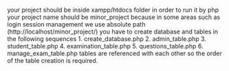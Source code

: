 your project should be inside xampp/htdocs folder in order to run it by php
your project name should be minor_project because in some areas such as login session management we use absolute path (http://localhost/minor_project/)
you have to create database and tables in the following sequences
    1. create_database.php
    2. admin_table.php
    3. student_table.php
    4. examination_table.php
    5. questions_table.php
    6. manage_exam_table.php
tables are referenced with each other so the order of the table creation is required.
